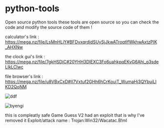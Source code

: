 # python-tools
Open source python tools
these tools are open source so you can check the code and modify the source code of them !
 
 calculator's link : https://mega.nz/file/LsMnHLjY#BFDvxqrdjdSUySjJkwATroqtIfWkhwAxtzPIK_AHXNw
 
 the clock gui's link : https://mega.nz/file/7gkHSDiC#20YHH3DlEXC3Fo6uahkpqEKvG6Ahi_q3sdeLIkLClwc
 
 file browser's link : https://mega.nz/file/u8VBxCxD#II7Vxtuf2GHh6hCrKouiT_WumaHj3QYbuiLIKD2QoNM

![ddf](https://user-images.githubusercontent.com/101807691/158838426-b4d78a3c-8be7-4a81-b408-8f9e5ddab441.PNG)

![byengi](https://user-images.githubusercontent.com/101807691/159179229-0e5def34-4740-4688-a744-0441409861aa.PNG)


this is compleatly safe
 Game Guess V2 had an exploit that is why I've removed it
 Exploit/attack name : Trojan:Win32/Wacatac.B!ml
